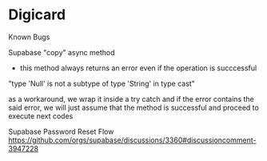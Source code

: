 # Digicard
 

Known Bugs

Supabase "copy" async method
  - this method always returns an error even if the operation is succcessful

 "type 'Null' is not a subtype of type 'String' in type cast"

 as a workaround, we wrap it inside a try catch and if the error contains the said error,
 we will just assume that the method is successful and proceed to execute next codes



Supabase Password Reset Flow
 https://github.com/orgs/supabase/discussions/3360#discussioncomment-3947228